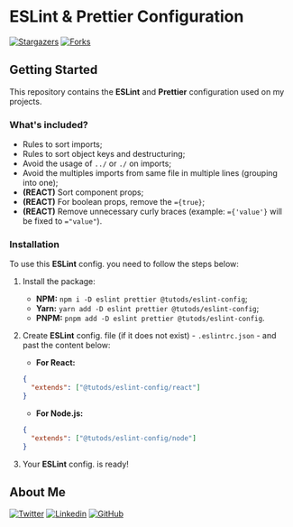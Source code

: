 # ESLint & Prettier Configuration

[![Stargazers][stars-shield]][stars-url] [![Forks][forks-shield]][forks-url]

## Getting Started

This repository contains the **ESLint** and **Prettier** configuration used on my projects.

### What's included?

- Rules to sort imports;
- Rules to sort object keys and destructuring;
- Avoid the usage of `../` or `./` on imports;
- Avoid the multiples imports from same file in multiple lines (grouping into one);
- **(REACT)** Sort component props;
- **(REACT)** For boolean props, remove the `={true}`;
- **(REACT)** Remove unnecessary curly braces (example: `={'value'}` will be fixed to `="value"`).

### Installation

To use this **ESLint** config. you need to follow the steps below:

1. Install the package:

   - **NPM:** `npm i -D eslint prettier @tutods/eslint-config`;
   - **Yarn:** `yarn add -D eslint prettier @tutods/eslint-config`;
   - **PNPM:** `pnpm add -D eslint prettier @tutods/eslint-config`.

2. Create **ESLint** config. file (if it does not exist) - `.eslintrc.json` - and past the content
   below:

   - **For React:**

   ```json
   {
     "extends": ["@tutods/eslint-config/react"]
   }
   ```

   - **For Node.js:**

   ```json
   {
     "extends": ["@tutods/eslint-config/node"]
   }
   ```

3. Your **ESLint** config. is ready!

## About Me

[![Twitter][twitter]][twitter-url] [![Linkedin][linkedin]][linkedin-url]
[![GitHub][github]][github-url]

[forks-shield]: https://img.shields.io/github/forks/tutods/tailwindcss-travel-website?style=for-the-badge
[forks-url]: https://github.com/tutods/tailwindcss-travel-website/network/members
[stars-shield]: https://img.shields.io/github/stars/tutods/eslint-config?style=for-the-badge
[stars-url]: https://github.com/tutods/tailwindcss-travel-website/stargazers
[github]: https://img.shields.io/badge/-Github-1E4174?style=for-the-badge&logo=Github&logoColor=white&link=https://github.com/tutods
[github-url]: https://github.com/tutods
[twitter]: https://img.shields.io/badge/Twitter-1E4174?style=for-the-badge&logo=twitter&logoColor=white
[twitter-url]: https://twitter.com/dsousa_12/
[linkedin]: https://img.shields.io/badge/Linkedin-1E4174?style=for-the-badge&logo=Linkedin&logoColor=white
[linkedin-url]: https://www.linkedin.com/in/daniel-sousa-tutods/
